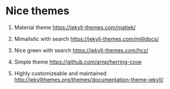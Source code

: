# Nice themes

1. Material theme
    https://jekyll-themes.com/matjek/

2. Mimalistic with search
    https://jekyll-themes.com/millidocs/

3. Nice green with search
    https://jekyll-themes.com/hcz/

4. Simple theme
    https://github.com/arnp/herring-cove

5. Highly customizeable and maintained
    http://jekyllthemes.org/themes/documentation-theme-jekyll/

